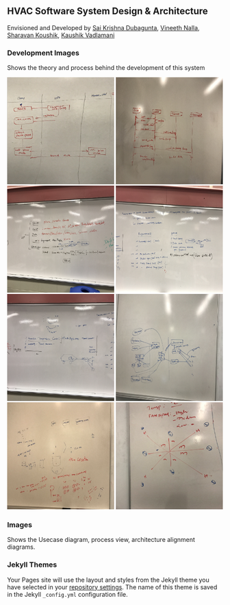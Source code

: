 ## HVAC Software System Design & Architecture

Envisioned and Developed by [Sai Krishna Dubagunta](https://github.com/krishnadubagunta), [Vineeth Nalla](https://github.com/VineethNalla), [Sharavan Koushik](), [Kaushik Vadlamani]()

### Development Images
Shows the theory and process behind the development of this system

<img src="https://github.com/krishnadubagunta/SoftwareArchitecture-HVAC/blob/master/Development%20Images/Image%20uploaded%20from%20iOS%20(1).jpg" width="250px" alt="image1" height="250px" /> <img src="https://github.com/krishnadubagunta/SoftwareArchitecture-HVAC/blob/master/Development%20Images/Image%20uploaded%20from%20iOS%20(2).jpg" width="250px" alt="image2" height="250px" /> <img src="https://github.com/krishnadubagunta/SoftwareArchitecture-HVAC/blob/master/Development%20Images/Image%20uploaded%20from%20iOS%20(3).jpg" width="250px" alt="image3" height="250px" /> <img src="https://github.com/krishnadubagunta/SoftwareArchitecture-HVAC/blob/master/Development%20Images/Image%20uploaded%20from%20iOS%20(4).jpg" width="250px" alt="image3" height="250px" />
<img src="https://github.com/krishnadubagunta/SoftwareArchitecture-HVAC/blob/master/Development%20Images/Image%20uploaded%20from%20iOS%20(5).jpg" width="250px" alt="image3" height="250px" />
<img src="https://github.com/krishnadubagunta/SoftwareArchitecture-HVAC/blob/master/Development%20Images/Image%20uploaded%20from%20iOS.jpg" width="250px" alt="image3" height="250px" />
<img src="https://github.com/krishnadubagunta/SoftwareArchitecture-HVAC/blob/master/Development%20Images/Pasted%20image%20at%202017_04_19%2007_40%20PM.png" width="250px" alt="image3" height="250px" /> <img src="https://github.com/krishnadubagunta/SoftwareArchitecture-HVAC/blob/master/Development%20Images/Pasted%20image%20at%202017_04_19%2007_40%20PM%20(1).png" width="250px" alt="image3" height="250px" />

### Images
Shows the Usecase diagram, process view, architecture alignment diagrams.


### Jekyll Themes

Your Pages site will use the layout and styles from the Jekyll theme you have selected in your [repository settings](https://github.com/krishnadubagunta/sa-hvac/settings). The name of this theme is saved in the Jekyll `_config.yml` configuration file.
